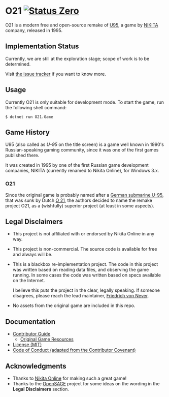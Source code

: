 O21 [![Status Zero][status-zero]][andivionian-status-classifier]
===

O21 is a modern free and open-source remake of [U95][u95.game], a game by [NIKITA][nikita] company, released in 1995.

Implementation Status
---------------------

Currently, we are still at the exploration stage; scope of work is to be determined.

Visit [the issue tracker][issues] if you want to know more.

Usage
-----

Currently O21 is only suitable for development mode. To start the game, run the following shell command:

```console
$ dotnet run O21.Game
```

Game History
------------

U95 (also called as _U-95_ on the title screen) is a game well known in 1990's Russian-speaking gaming community, since it was one of the first games published there.

It was created in 1995 by one of the first Russian game development companies, NIKITA (currently renamed to Nikita Online), for Windows 3.x.

### O21

Since the original game is probably named after a [German submarine U-95][u95.sub], that was sunk by Dutch [O 21][o21.sub], the authors decided to name the remake project O21, as a (wishfully) superior project (at least in some aspects).

Legal Disclaimers
-----------------

- This project is not affiliated with or endorsed by Nikita Online in any way.
- This project is non-commercial. The source code is available for free and always will be.
- This is a blackbox re-implementation project. The code in this project was written based on reading data files, and observing the game running. In some cases the code was written based on specs available on the Internet.
  
  I believe this puts the project in the clear, legally speaking. If someone disagrees, please reach the lead maintainer, [Friedrich von Never][fornever].

- No assets from the original game are included in this repo.

Documentation
-------------

- [Contributor Guide][docs.contributing]
  - [Original Game Resources][docs.resources]
- [License (MIT)][docs.license]
- [Code of Conduct (adapted from the Contributor Covenant)][docs.code-of-conduct]

Acknowledgments
---------------

- Thanks to [Nikita Online][nikita] for making such a great game!
- Thanks to the [OpenSAGE][open-sage] project for some ideas on the wording in the **Legal Disclaimers** section.

[andivionian-status-classifier]: https://github.com/ForNeVeR/andivionian-status-classifier#status-zero-
[docs.code-of-conduct]: CODE_OF_CONDUCT.md
[docs.contributing]: CONTRIBUTING.md
[docs.license]: LICENSE.md
[docs.resources]: docs/resources.md
[fornever]: https://github.com/ForNeVeR/
[game-progressive]: https://github.com/GameProgressive
[issues]: https://github.com/ForNeVeR/O21/issues
[nikita]: https://en.wikipedia.org/wiki/Nikita_Online
[o21.sub]: https://en.wikipedia.org/wiki/HNLMS_O_21
[open-sage]: https://github.com/OpenSAGE/OpenSAGE
[status-zero]: https://img.shields.io/badge/status-zero-lightgrey.svg
[u95.game]: https://www.old-games.ru/game/4676.html
[u95.sub]: https://en.wikipedia.org/wiki/German_submarine_U-95_(1940)
